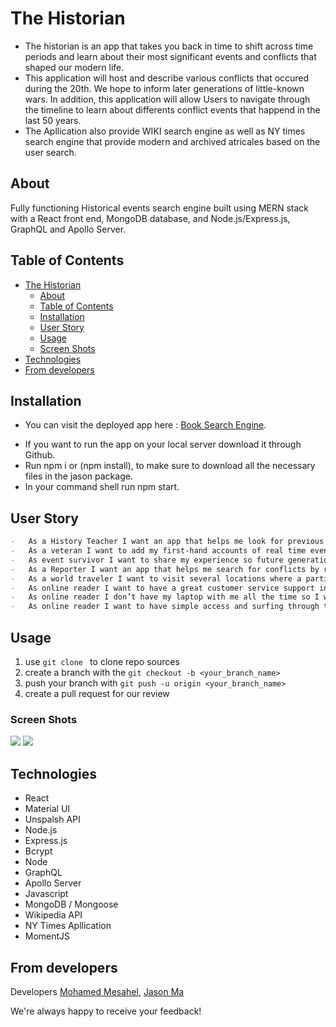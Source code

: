 # The Historian
- The historian is an app that takes you back in time to shift across time periods and learn about their most significant events and conflicts that shaped our modern life.
- This application will host and describe various conflicts that occured during the 20th. We hope to inform later generations of little-known wars. In addition, this application will allow Users to navigate through the timeline to learn about differents conflict events that happend in the last 50 years.
- The Apllication also provide WIKI search engine as well as NY times search engine that provide modern and archived atricales based on the user search.

## About
Fully functioning Historical events search engine built using MERN stack with a React front end, MongoDB database, and Node.js/Express.js, GraphQL and Apollo Server. 

## Table of Contents
- [The Historian](#the-historian)
  - [About](#about)
  - [Table of Contents](#table-of-contents)
  - [Installation](#installation)
  - [User Story](#user-story)
  - [Usage](#usage)
  - [Screen Shots](#screen-shots)
 - [Technologies](#technologies)
  - [From developers](#from-developers)

## Installation
- You can visit the deployed app here : [Book Search Engine]().
<!-- TODO: add the live Heroku link -->
- If you want to run the app on your local server download it through Github.
- Run npm i or (npm install), to make sure to download all the necessary files in the jason package.
- In your command shell run npm start.

## User Story

```md
-	As a History Teacher I want an app that helps me look for previous conflicts during the 80s and the 90s so I can save the data and use it during my classes.
-	As a veteran I want to add my first-hand accounts of real time events from my prospective on the front lines so provide people with some of the real stories.
-	As event survivor I want to share my experience so future generation can understand how war could be crucial.
-	As a Reporter I want an app that helps me search for conflicts by region or country which will helps me analyze the Data and use it in my investigations.
-	As a world traveler I want to visit several locations where a particular iconic moment / conflict took place so I can understand more how those moments shaped this region culture.
-	As online reader I want to have a great customer service support in case I have any problem with the products.
-	As online reader I don’t have my laptop with me all the time so I want a phone app, so that I can check those events with more convenience.
-	As online reader I want to have simple access and surfing through the website so that I don’t spend much time searching for the events.

```
## Usage 
1. use ```git clone ``` to clone repo sources
2. create a branch with the ```git checkout -b <your_branch_name>```
3. push your branch with ```git push -u origin <your_branch_name>``` 
4. create a pull request for our review
<!-- TODO: add correct screenshot -->
### Screen Shots
![](////)
![](/////)

## Technologies
- React
- Material UI
- Unspalsh API
- Node.js
- Express.js
- Bcrypt
- Node
- GraphQL
- Apollo Server
- Javascript
- MongoDB / Mongoose
- Wikipedia API
- NY Times Apllication
- MomentJS


## From developers
Developers
[Mohamed Mesahel](https://github.com/MohamedMesahel),
[Jason Ma](https://github.com/JMagic-Learner)

We're always happy to receive your feedback!